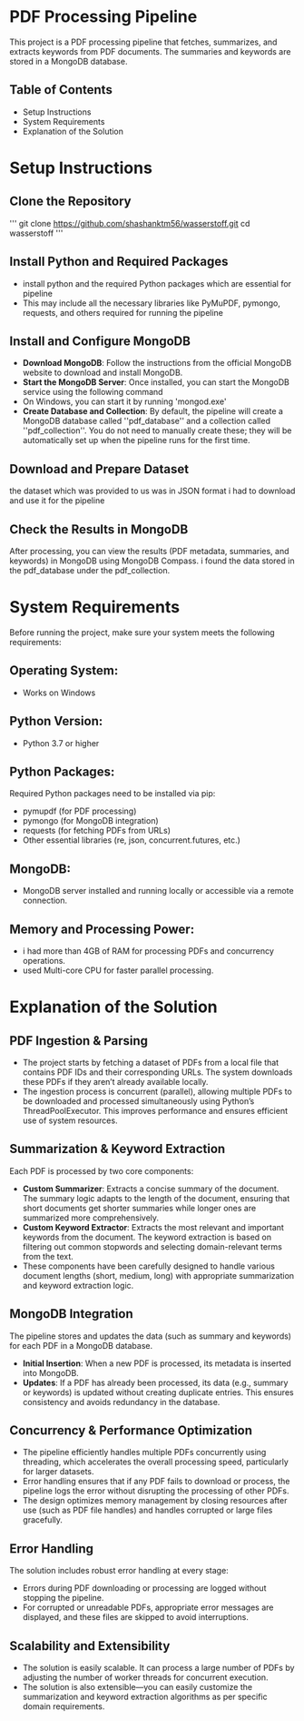 # PDF Processing Pipeline
This project is a PDF processing pipeline that fetches, summarizes, and extracts keywords from PDF documents. The summaries and keywords are stored in a MongoDB database.
## Table of Contents
* Setup Instructions
* System Requirements
* Explanation of the Solution
  


# Setup Instructions
## Clone the Repository
''' git clone  https://github.com/shashanktm56/wasserstoff.git
   cd wasserstoff '''
##  Install Python and Required Packages
* install python and the required Python packages which are essential for pipeline
* This may include all the necessary libraries like PyMuPDF, pymongo, requests, and others required for running the pipeline
##  Install and Configure MongoDB
* **Download MongoDB**: Follow the instructions from the official MongoDB website to download and install MongoDB.
* **Start the MongoDB Server**: Once installed, you can start the MongoDB service using the following command
* On Windows, you can start it by running
  'mongod.exe'
* **Create Database and Collection**: By default, the pipeline will create a MongoDB database called ''pdf_database'' and a collection called ''pdf_collection''. You do not need to manually create these; they will be automatically set up when the pipeline runs for the first time.
## Download and Prepare Dataset
the dataset which was provided to us was in JSON format i had to download and use it for the pipeline

## Check the Results in MongoDB
After processing, you can view the results (PDF metadata, summaries, and keywords) in MongoDB using MongoDB Compass. i found the data stored in the pdf_database under the pdf_collection.


# System Requirements
Before running the project, make sure your system meets the following requirements:
## Operating System:
* Works on Windows
## Python Version:
* Python 3.7 or higher
## Python Packages:
Required Python packages need to be installed via pip:
* pymupdf (for PDF processing)
* pymongo (for MongoDB integration)
* requests (for fetching PDFs from URLs)
* Other essential libraries (re, json, concurrent.futures, etc.)
## MongoDB:
* MongoDB server installed and running locally or accessible via a remote connection.
## Memory and Processing Power:
* i had more than 4GB of RAM  for processing PDFs and concurrency operations.
* used Multi-core CPU  for faster parallel processing.


# Explanation of the Solution
## PDF Ingestion & Parsing
* The project starts by fetching a dataset of PDFs from a local file that contains PDF IDs and their corresponding URLs. The system downloads these PDFs if they aren’t already available locally.
* The ingestion process is concurrent (parallel), allowing multiple PDFs to be downloaded and processed simultaneously using Python’s ThreadPoolExecutor. This improves performance and ensures efficient use of system resources.
## Summarization & Keyword Extraction
Each PDF is processed by two core components:
* **Custom Summarizer**: Extracts a concise summary of the document. The summary logic adapts to the length of the document, ensuring that short documents get shorter summaries while longer ones are summarized more comprehensively.
* **Custom Keyword Extractor**: Extracts the most relevant and important keywords from the document. The keyword extraction is based on filtering out common stopwords and selecting domain-relevant terms from the text.
* These components have been carefully designed to handle various document lengths (short, medium, long) with appropriate summarization and keyword extraction logic.
## MongoDB Integration
The pipeline stores and updates the data (such as summary and keywords) for each PDF in a MongoDB database.
* **Initial Insertion**: When a new PDF is processed, its metadata is inserted into MongoDB.
* **Updates**: If a PDF has already been processed, its data (e.g., summary or keywords) is updated without creating duplicate entries. This ensures consistency and avoids redundancy in the database.
##  Concurrency & Performance Optimization
* The pipeline efficiently handles multiple PDFs concurrently using threading, which accelerates the overall processing speed, particularly for larger datasets.
* Error handling ensures that if any PDF fails to download or process, the pipeline logs the error without disrupting the processing of other PDFs.
* The design optimizes memory management by closing resources after use (such as PDF file handles) and handles corrupted or large files gracefully.
 ## Error Handling
The solution includes robust error handling at every stage:
* Errors during PDF downloading or processing are logged without stopping the pipeline.
* For corrupted or unreadable PDFs, appropriate error messages are displayed, and these files are skipped to avoid interruptions.
##  Scalability and Extensibility
* The solution is easily scalable. It can process a large number of PDFs by adjusting the number of worker threads for concurrent execution.
* The solution is also extensible—you can easily customize the summarization and keyword extraction algorithms as per specific domain requirements.
